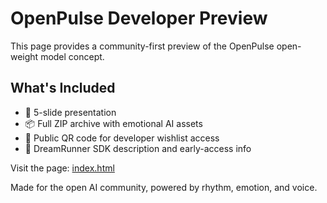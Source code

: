 # OpenPulse Developer Preview

This page provides a community-first preview of the OpenPulse open-weight model concept.

## What's Included

- 📄 5-slide presentation
- 📦 Full ZIP archive with emotional AI assets
- 🔗 Public QR code for developer wishlist access
- 🚀 DreamRunner SDK description and early-access info

Visit the page: [index.html](index.html)

Made for the open AI community, powered by rhythm, emotion, and voice.
